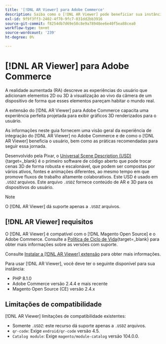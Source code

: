 ```yaml
---
title: '[!DNL AR Viewer] para Adobe Commerce'
description: Saiba como o [!DNL AR Viewer] pode beneficiar sua instância do Adobe Commerce e como integrar e configurar a extensão com êxito.
exl-id: 9f9f3ff3-2402-4f70-9fc7-031dd2bb3916
source-git-commit: f8254db7d69e58c8e9a78948ee6e40f5ea88cea0
workflow-type: tm+mt
source-wordcount: '239'
ht-degree: 0%

---
```


# [!DNL AR Viewer] para Adobe Commerce

A realidade aumentada (RA) descreve as experiências do usuário que adicionam elementos 2D ou 3D à visualização ao vivo da câmera de um dispositivo de forma que esses elementos pareçam habitar o mundo real.

A extensão do [!DNL AR Viewer] para Adobe Commerce capacita uma experiência perfeita projetada para exibir gráficos 3D renderizados para o usuário.

As informações neste guia fornecem uma visão geral da experiência de integração do [!DNL AR Viewer] no Adobe Commerce e de como o [!DNL AR Viewer] beneficia o usuário, bem como as práticas recomendadas para seguir essa jornada.

Desenvolvido pela Pixar, o [Universal Scene Description (USD)](https://openusd.org/release/index.html){target=_blank} é o primeiro software de código aberto que pode trocar cenas 3D de forma robusta e escalonável, que podem ser compostas por vários ativos, fontes e animações diferentes, ao mesmo tempo em que promove fluxos de trabalho altamente colaborativos. Este USD é usado em `.USDZ` arquivos. Este arquivo `.USDZ` fornece conteúdo de AR e 3D para os dispositivos do usuário.

>[!NOTE]
>
> O [!DNL AR Viewer] dá suporte apenas a `.USDZ` arquivos.

## [!DNL AR Viewer] requisitos

O [!DNL AR Viewer] é compatível com o [!DNL Magento Open Source] e o Adobe Commerce. Consulte a [Política de Ciclo de Vida](https://experienceleague.adobe.com/docs/commerce-operations/release/planning/lifecycle-policy.html){target=_blank} para obter mais informações sobre as versões com suporte.

Consulte [Instalar a [!DNL AR Viewer] extensão](../catalog/ar-viewer-setup.md) para obter mais informações.

Para usar [!DNL AR Viewer], você deve ter o seguinte disponível para sua instância:

* PHP 8.1.0
* Adobe Commerce versão 2.4.4 e mais recente
* Magento Open Source (CE) versão 2.4.x

## Limitações de compatibilidade

[!DNL AR Viewer] limitações de compatibilidade existentes:

* Somente `.USDZ`: este recurso dá suporte apenas a `.USDZ` arquivos.
* `qr-code`: Exige `endroid/qr-code` versão 4.5.
* `Catalog module`: Exige `magento/module-catalog` versão 104.0.0.
